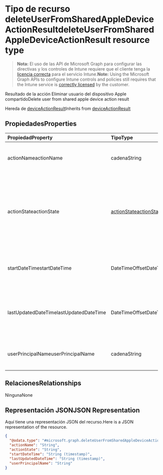 # <a name="deleteuserfromsharedappledeviceactionresult-resource-type"></a><span data-ttu-id="9f4da-101">Tipo de recurso deleteUserFromSharedAppleDeviceActionResult</span><span class="sxs-lookup"><span data-stu-id="9f4da-101">deleteUserFromSharedAppleDeviceActionResult resource type</span></span>

> <span data-ttu-id="9f4da-102">**Nota:** El uso de las API de Microsoft Graph para configurar las directivas y los controles de Intune requiere que el cliente tenga la [licencia correcta](https://go.microsoft.com/fwlink/?linkid=839381) para el servicio Intune.</span><span class="sxs-lookup"><span data-stu-id="9f4da-102">**Note:** Using the Microsoft Graph APIs to configure Intune controls and policies still requires that the Intune service is [correctly licensed](https://go.microsoft.com/fwlink/?linkid=839381) by the customer.</span></span>

<span data-ttu-id="9f4da-103">Resultado de la acción Eliminar usuario del dispositivo Apple compartido</span><span class="sxs-lookup"><span data-stu-id="9f4da-103">Delete user from shared apple device action result</span></span>

<span data-ttu-id="9f4da-104">Hereda de [deviceActionResult](../resources/intune_devices_deviceactionresult.md)</span><span class="sxs-lookup"><span data-stu-id="9f4da-104">Inherits from [deviceActionResult](../resources/intune_devices_deviceactionresult.md)</span></span>

## <a name="properties"></a><span data-ttu-id="9f4da-105">Propiedades</span><span class="sxs-lookup"><span data-stu-id="9f4da-105">Properties</span></span>
|<span data-ttu-id="9f4da-106">Propiedad</span><span class="sxs-lookup"><span data-stu-id="9f4da-106">Property</span></span>|<span data-ttu-id="9f4da-107">Tipo</span><span class="sxs-lookup"><span data-stu-id="9f4da-107">Type</span></span>|<span data-ttu-id="9f4da-108">Descripción</span><span class="sxs-lookup"><span data-stu-id="9f4da-108">Description</span></span>|
|:---|:---|:---|
|<span data-ttu-id="9f4da-109">actionName</span><span class="sxs-lookup"><span data-stu-id="9f4da-109">actionName</span></span>|<span data-ttu-id="9f4da-110">cadena</span><span class="sxs-lookup"><span data-stu-id="9f4da-110">String</span></span>|<span data-ttu-id="9f4da-111">Nombre de la acción. Heredado de [deviceActionResult](../resources/intune_devices_deviceactionresult.md)</span><span class="sxs-lookup"><span data-stu-id="9f4da-111">Action name Inherited from [deviceActionResult](../resources/intune_devices_deviceactionresult.md)</span></span>|
|<span data-ttu-id="9f4da-112">actionState</span><span class="sxs-lookup"><span data-stu-id="9f4da-112">actionState</span></span>|[<span data-ttu-id="9f4da-113">actionState</span><span class="sxs-lookup"><span data-stu-id="9f4da-113">actionState</span></span>](../resources/intune_devices_actionstate.md)|<span data-ttu-id="9f4da-114">Estado de la acción Inherited desde [deviceActionResult](../resources/intune_devices_deviceactionresult.md).</span><span class="sxs-lookup"><span data-stu-id="9f4da-114">State of the action Inherited from [deviceActionResult](../resources/intune_devices_deviceactionresult.md).</span></span> <span data-ttu-id="9f4da-115">Los valores posibles son: `none`, `pending`, `canceled`, `active`, `done`, `failed` y `notSupported`.</span><span class="sxs-lookup"><span data-stu-id="9f4da-115">Possible values are: `none`, `pending`, `canceled`, `active`, `done`, `failed`, `notSupported`.</span></span>|
|<span data-ttu-id="9f4da-116">startDateTime</span><span class="sxs-lookup"><span data-stu-id="9f4da-116">startDateTime</span></span>|<span data-ttu-id="9f4da-117">DateTimeOffset</span><span class="sxs-lookup"><span data-stu-id="9f4da-117">DateTimeOffset</span></span>|<span data-ttu-id="9f4da-118">Hora en la que se inició la acción. Heredado de [deviceActionResult](../resources/intune_devices_deviceactionresult.md)</span><span class="sxs-lookup"><span data-stu-id="9f4da-118">Time the action was initiated Inherited from [deviceActionResult](../resources/intune_devices_deviceactionresult.md)</span></span>|
|<span data-ttu-id="9f4da-119">lastUpdatedDateTime</span><span class="sxs-lookup"><span data-stu-id="9f4da-119">lastUpdatedDateTime</span></span>|<span data-ttu-id="9f4da-120">DateTimeOffset</span><span class="sxs-lookup"><span data-stu-id="9f4da-120">DateTimeOffset</span></span>|<span data-ttu-id="9f4da-121">Hora en la que se actualizó por última vez el estado de acción. Heredado de [deviceActionResult](../resources/intune_devices_deviceactionresult.md)</span><span class="sxs-lookup"><span data-stu-id="9f4da-121">Time the action state was last updated Inherited from [deviceActionResult](../resources/intune_devices_deviceactionresult.md)</span></span>|
|<span data-ttu-id="9f4da-122">userPrincipalName</span><span class="sxs-lookup"><span data-stu-id="9f4da-122">userPrincipalName</span></span>|<span data-ttu-id="9f4da-123">cadena</span><span class="sxs-lookup"><span data-stu-id="9f4da-123">String</span></span>|<span data-ttu-id="9f4da-124">Nombre principal de usuario del usuario que se va a eliminar.</span><span class="sxs-lookup"><span data-stu-id="9f4da-124">User principal name of the user to be deleted</span></span>|

## <a name="relationships"></a><span data-ttu-id="9f4da-125">Relaciones</span><span class="sxs-lookup"><span data-stu-id="9f4da-125">Relationships</span></span>
<span data-ttu-id="9f4da-126">Ninguna</span><span class="sxs-lookup"><span data-stu-id="9f4da-126">None</span></span>
## <a name="json-representation"></a><span data-ttu-id="9f4da-127">Representación JSON</span><span class="sxs-lookup"><span data-stu-id="9f4da-127">JSON Representation</span></span>
<span data-ttu-id="9f4da-128">Aquí tiene una representación JSON del recurso.</span><span class="sxs-lookup"><span data-stu-id="9f4da-128">Here is a JSON representation of the resource.</span></span>
<!-- {
  "blockType": "resource",
  "@odata.type": "microsoft.graph.deleteUserFromSharedAppleDeviceActionResult"
}
-->
``` json
{
  "@odata.type": "#microsoft.graph.deleteUserFromSharedAppleDeviceActionResult",
  "actionName": "String",
  "actionState": "String",
  "startDateTime": "String (timestamp)",
  "lastUpdatedDateTime": "String (timestamp)",
  "userPrincipalName": "String"
}
```



